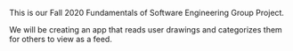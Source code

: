 This is our Fall 2020 Fundamentals of Software Engineering Group Project. 

We will be creating an app that reads user drawings and categorizes them for others to view as a feed. 
